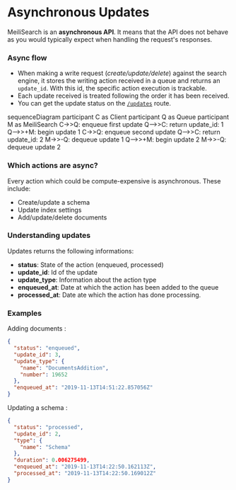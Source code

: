 #  Asynchronous Updates

MeiliSearch is an **asynchronous API**. It means that the API does not behave as you would typically expect when handling the request's responses.

### Async flow

- When making a write request (*create/update/delete*) against the search engine, it stores the writing action received in a queue and returns an `update_id`. With this id, the specific action execution is trackable.
- Each update received is treated following the order it has been received.
- You can get the update status on the [`/updates`](/references/updates) route.

<mermaid>
sequenceDiagram
  participant C as Client
  participant Q as Queue
  participant M as MeiliSearch
  C->>Q: enqueue first update
  Q-->>C: return update_id: 1
  Q-->>+M: begin update 1
  C->>Q: enqueue second update
  Q-->>C: return update_id: 2
  M->>-Q: dequeue update 1
  Q-->>+M: begin update 2
  M->>-Q: dequeue update 2
</mermaid>

### Which actions are async?

Every action which could be compute-expensive is asynchronous. These include:
- Create/update a schema
- Update index settings
- Add/update/delete documents

### Understanding updates

Updates returns the following informations: 
* **status**: State of the action (enqueued, processed)
* **update_id**: Id of the update
* **update_type**: Information about the action type
* **enqueued_at**: Date at which the action has been added to the queue 
* **processed_at**: Date ate which the action has done processing.

### Examples 

Adding documents : 
```json
{
  "status": "enqueued",
  "update_id": 3,
  "update_type": {
    "name": "DocumentsAddition",
    "number": 19652
  },
  "enqueued_at": "2019-11-13T14:51:22.857056Z"
}
```

Updating a schema : 
```json 
{
  "status": "processed",
  "update_id": 2,
  "type": {
    "name": "Schema"
  },
  "duration": 0.006275499,
  "enqueued_at": "2019-11-13T14:22:50.162113Z",
  "processed_at": "2019-11-13T14:22:50.169012Z"
}
```
